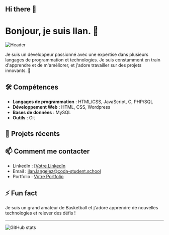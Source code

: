   ## Hi there 👋

# Bonjour, je suis Ilan. 👋

![Header](https://raw.githubusercontent.com/username/repository/path/to/header-image.png)

Je suis un développeur passionné avec une expertise dans plusieurs langages de programmation et technologies. Je suis constamment en train d'apprendre et de m'améliorer, et j'adore travailler sur des projets innovants. 🚀

## 🛠️ Compétences
- **Langages de programmation** : HTML/CSS, JavaScript, C, PHP/SQL
- **Développement Web** : HTML, CSS, Wordpress
- **Bases de données** : MySQL
- **Outils** : Git

## 🔭 Projets récents

## 📫 Comment me contacter
- LinkedIn : [[Votre LinkedIn](https://www.linkedin.com/in/username/](https://www.linkedin.com/in/ilan-langelez-19198732a/))
- Email : ilan.langelez@coda-student.school
- Portfolio : [Votre Portfolio](https://www.votreportfolio.com)

## ⚡ Fun fact
Je suis un grand amateur de Basketball et j'adore apprendre de nouvelles technologies et relever des défis !

---

![GitHub stats](https://github-readme-stats.vercel.app/api?username=your-github-username&show_icons=true&theme=dark)


